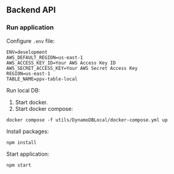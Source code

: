 ## Backend API

### Run application

Configure `.env` file:

```shell
ENV=development
AWS_DEFAULT_REGION=us-east-1
AWS_ACCESS_KEY_ID=Your AWS Access Key ID
AWS_SECRET_ACCESS_KEY=Your AWS Secret Access Key
REGION=us-east-1
TABLE_NAME=ppv-table-local
```

Run local DB:
1. Start docker.
2. Start docker compose:

```shell
docker compose -f utils/DynamoDBLocal/docker-compose.yml up
```

Install packages:

```shell
npm install
```

Start application:

```shell
npm start
```

